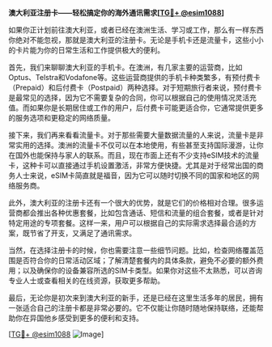 **澳大利亚注册卡——轻松搞定你的海外通讯需求[[TG💪+ @esim1088](https://t.me/s/esim1088)]**

如果你正计划前往澳大利亚，或者已经在澳洲生活、学习或工作，那么有一样东西你绝对不能忽视，那就是澳大利亚的注册卡。无论是手机卡还是流量卡，这些小小的卡片能为你的日常生活和工作提供极大的便利。

首先，我们来聊聊澳大利亚的手机卡。在澳洲，有几家主要的运营商，比如Optus、Telstra和Vodafone等。这些运营商提供的手机卡种类繁多，有预付费卡（Prepaid）和后付费卡（Postpaid）两种选择。对于短期旅行者来说，预付费卡是最常见的选择，因为它不需要复杂的合同，你可以根据自己的使用情况灵活充值。而如果你是长期居住或工作的用户，后付费卡可能更适合你，它通常提供更多的服务选项和更稳定的网络质量。

接下来，我们再来看看流量卡。对于那些需要大量数据流量的人来说，流量卡是非常实用的选择。澳洲的流量卡不仅可以在本地使用，有些甚至支持国际漫游，让你在国外也能保持与家人的联系。而且，现在市面上还有不少支持eSIM技术的流量卡，这种卡可以直接通过手机设置激活，非常方便快捷。尤其是对于经常出国的商务人士来说，eSIM卡简直就是福音，因为它可以随时切换不同的国家和地区的网络服务商。

此外，澳大利亚的注册卡还有一个很大的优势，就是它们的价格相对合理。很多运营商都会推出各种优惠套餐，比如包含通话、短信和流量的组合套餐，或者是针对特定用途的专项套餐。这样一来，用户可以根据自己的实际需求选择最合适的方案，既节省了开支，又满足了通讯需求。

当然，在选择注册卡的时候，你也需要注意一些细节问题。比如，检查网络覆盖范围是否符合你的日常活动区域；了解清楚套餐内的具体条款，避免不必要的额外费用；以及确保你的设备兼容所选的SIM卡类型。如果你对这些不太熟悉，可以咨询专业人士或查看相关的在线资源，获取更多帮助。

最后，无论你是初次来到澳大利亚的新手，还是已经在这里生活多年的居民，拥有一张适合自己的注册卡都是非常必要的。它不仅能让你随时随地保持联络，还能帮助你在异国他乡感受到更多的便利和支持。

[[TG💪+ @esim1088](https://t.me/s/esim1088) ![Image](https://i.postimg.cc/4NQfJmqS/Snipaste-2025-05-13-00-14-12.png)]
